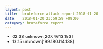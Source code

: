 ```yaml
---
layout: post
title:  bruteforce attack report 2018-01-20
date:   2018-01-20 23:59:59 +09:00
category: bruteforce report
---
```


* 02:38 unknown[207.46.13.153]
* 13:15 unknown[199.180.114.138]
